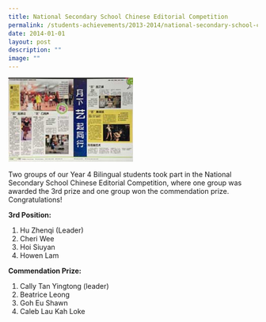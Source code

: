 ```yaml
---
title: National Secondary School Chinese Editorial Competition
permalink: /students-achievements/2013-2014/national-secondary-school-chinese-editorial-competition/
date: 2014-01-01
layout: post
description: ""
image: ""
---
```

<img style="width:50%" src="/images/chinese_editorial_thumb.jpg">

Two groups of our Year 4 Bilingual students took part in the National Secondary School Chinese Editorial Competition, where one group was awarded the 3rd prize and one group won the commendation prize. Congratulations!

**3rd Position:**

1.  Hu Zhenqi&nbsp;(Leader)
2.  Cheri Wee
3.  Hoi Siuyan
4.  Howen Lam

**Commendation Prize:**

1.  Cally Tan Yingtong&nbsp;(leader)
2.  Beatrice Leong
3.  Goh Eu Shawn
4.  Caleb Lau Kah Loke